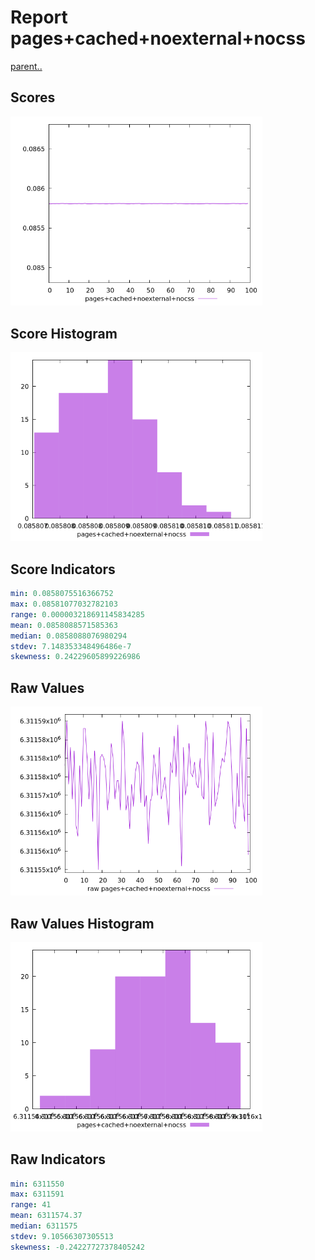 # Report pages+cached+noexternal+nocss

[parent..](./..)  


## Scores

![score](./score.png)  

## Score Histogram

![hist](./hist.png)  

## Score Indicators

```yaml
min: 0.0858075516366752
max: 0.08581077032782103
range: 0.000003218691145834285
mean: 0.0858088571585363
median: 0.0858088076980294
stdev: 7.148353348496486e-7
skewness: 0.24229605899226986

```

## Raw Values

![raw](./raw.png)  

## Raw Values Histogram

![raw hist](./raw_hist.png)  

## Raw Indicators

```yaml
min: 6311550
max: 6311591
range: 41
mean: 6311574.37
median: 6311575
stdev: 9.10566307305513
skewness: -0.24227727378405242

```

<style>
  img {
    max-width: 80%;
  }
</style>
      
